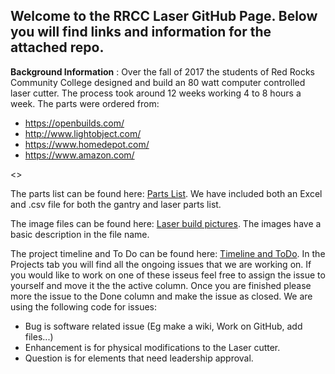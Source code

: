 ## Welcome to the RRCC Laser GitHub Page. Below you will find links and information for the attached repo.

**Background Information** : Over the fall of 2017 the students of Red Rocks Community College designed and build an 80 watt computer controlled laser cutter. The process took around 12 weeks working 4 to 8 hours a week. The parts were ordered from:

* https://openbuilds.com/
* http://www.lightobject.com/
* https://www.homedepot.com/
* https://www.amazon.com/

<>

The parts list can be found here: [Parts List](https://github.com/RedRocksCommunityCollege/RRCC_Laser_Lab/tree/master/Parts%20List). We have included both an Excel and .csv file for both the gantry and laser parts list. 

The image files can be found here: [Laser build pictures](https://github.com/RedRocksCommunityCollege/RRCC_Laser_Lab/tree/master/Laser%20Build%20Pictures/Laser%20Build). The images have a basic description in the file name.

The project timeline and To Do can be found here: [Timeline and ToDo](https://github.com/RedRocksCommunityCollege/RRCC_Laser_Lab/projects). In the Projects tab you will find all the ongoing issues that we are working on. If you would like to work on one of these isseus feel free to assign the issue to yourself and move it the the active column. Once you are finished please more the issue to the Done column and make the issue as closed. We are using the following code for issues:

* Bug is software related issue (Eg make a wiki, Work on GitHub, add files...)
* Enhancement is for physical modifications to the Laser cutter.
* Question is for elements that need leadership approval. 
